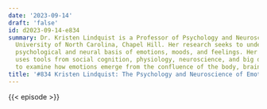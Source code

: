 ```yaml
---
date: '2023-09-14'
draft: 'false'
id: d2023-09-14-e834
summary: Dr. Kristen Lindquist is a Professor of Psychology and Neuroscience at the
  University of North Carolina, Chapel Hill. Her research seeks to understand the
  psychological and neural basis of emotions, moods, and feelings. Her ongoing work
  uses tools from social cognition, physiology, neuroscience, and big data methods
  to examine how emotions emerge from the confluence of the body, brain, and culture.
title: '#834 Kristen Lindquist: The Psychology and Neuroscience of Emotions'
---
```

{{< episode >}}
